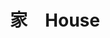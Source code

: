 ---
title: 家　House
category: paintings
series: bambinart
year: 2012
image: house.JPG
size: 
materials: acrylic on canvas
---